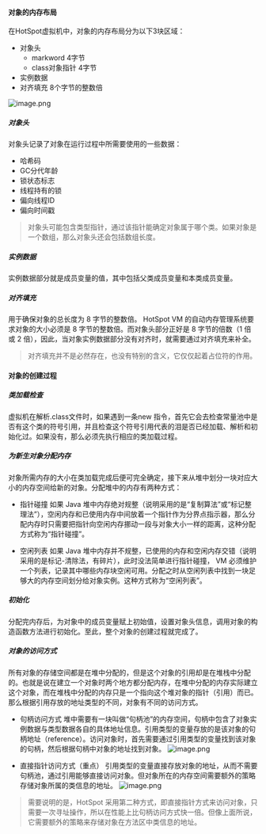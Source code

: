 #### 对象的内存布局
在HotSpot虚拟机中，对象的内存布局分为以下3块区域：
- 对象头
    - markword 4字节
    - class对象指针 4字节
- 实例数据
- 对齐填充 8个字节的整数倍

![image.png](https://i.loli.net/2021/01/24/3VQjNsI1tAmT9Zo.png)

##### 对象头

对象头记录了对象在运行过程中所需要使用的一些数据：
- 哈希码
- GC分代年龄
- 锁状态标志
- 线程持有的锁
- 偏向线程ID
- 偏向时间戳

> 对象头可能包含类型指针，通过该指针能确定对象属于哪个类。如果对象是一个数组，那么对象头还会包括数组长度。

##### 实例数据
实例数据部分就是成员变量的值，其中包括父类成员变量和本类成员变量。


##### 对齐填充
用于确保对象的总长度为 8 字节的整数倍。
HotSpot VM 的自动内存管理系统要求对象的大小必须是 8 字节的整数倍。而对象头部分正好是 8 字节的倍数（1 倍或 2 倍），因此，当对象实例数据部分没有对齐时，就需要通过对齐填充来补全。

> 对齐填充并不是必然存在，也没有特别的含义，它仅仅起着占位符的作用。

#### 对象的创建过程

##### 类加载检查
虚拟机在解析.class文件时，如果遇到一条new 指令，首先它会去检查常量池中是否有这个类的符号引用，并且检查这个符号引用代表的泪是否已经加载、解析和初始化过。如果没有，那么必须先执行相应的类加载过程。

##### 为新生对象分配内存
对象所需内存的大小在类加载完成后便可完全确定，接下来从堆中划分一块对应大小的内存空间给新的对象。分配堆中的内存有两种方式：
- 指针碰撞
如果 Java 堆中内存绝对规整（说明采用的是“复制算法”或“标记整理法”），空闲内存和已使用内存中间放着一个指针作为分界点指示器，那么分配内存时只需要把指针向空闲内存挪动一段与对象大小一样的距离，这种分配方式称为“指针碰撞”。

- 空闲列表
如果 Java 堆中内存并不规整，已使用的内存和空闲内存交错（说明采用的是标记-清除法，有碎片），此时没法简单进行指针碰撞， VM 必须维护一个列表，记录其中哪些内存块空闲可用。分配之时从空闲列表中找到一块足够大的内存空间划分给对象实例。这种方式称为“空闲列表”。

##### 初始化

分配完内存后，为对象中的成员变量赋上初始值，设置对象头信息，调用对象的构造函数方法进行初始化。至此，整个对象的创建过程就完成了。


##### 对象的访问方式

所有对象的存储空间都是在堆中分配的，但是这个对象的引用却是在堆栈中分配的。也就是说在建立一个对象时两个地方都分配内存，在堆中分配的内存实际建立这个对象，而在堆栈中分配的内存只是一个指向这个堆对象的指针（引用）而已。 那么根据引用存放的地址类型的不同，对象有不同的访问方式。

-  句柄访问方式
堆中需要有一块叫做“句柄池”的内存空间，句柄中包含了对象实例数据与类型数据各自的具体地址信息。引用类型的变量存放的是该对象的句柄地址（reference）。访问对象时，首先需要通过引用类型的变量找到该对象的句柄，然后根据句柄中对象的地址找到对象。
![image.png](https://i.loli.net/2021/01/24/178XeFRGdqfHZ3P.png)

-  直接指针访问方式（重点）
引用类型的变量直接存放对象的地址，从而不需要句柄池，通过引用能够直接访问对象。但对象所在的内存空间需要额外的策略存储对象所属的类信息的地址。
![image.png](https://i.loli.net/2021/01/24/qANTSx6Rnsihz1Q.png)

> 需要说明的是，HotSpot 采用第二种方式，即直接指针方式来访问对象，只需要一次寻址操作，所以在性能上比句柄访问方式快一倍。但像上面所说，它需要额外的策略来存储对象在方法区中类信息的地址。